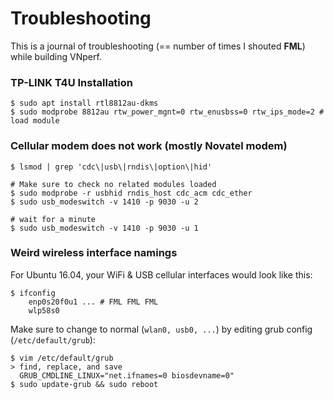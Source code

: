 # Troubleshooting
This is a journal of troubleshooting (== number of times I shouted **FML**) while building VNperf.

### TP-LINK T4U Installation
```
$ sudo apt install rtl8812au-dkms
$ sudo modprobe 8812au rtw_power_mgnt=0 rtw_enusbss=0 rtw_ips_mode=2 # load module 
```

### Cellular modem does not work (mostly Novatel modem)
```
$ lsmod | grep 'cdc\|usb\|rndis\|option\|hid'

# Make sure to check no related modules loaded
$ sudo modprobe -r usbhid rndis_host cdc_acm cdc_ether
$ sudo usb_modeswitch -v 1410 -p 9030 -u 2

# wait for a minute
$ sudo usb_modeswitch -v 1410 -p 9030 -u 1
```

### Weird wireless interface namings
For Ubuntu 16.04, your WiFi & USB cellular interfaces would look like this:
```
$ ifconfig
	enp0s20f0u1 ... # FML FML FML
	wlp58s0
```
Make sure to change to normal (```wlan0, usb0, ...```) by editing grub config
(```/etc/default/grub```):
```
$ vim /etc/default/grub
> find, replace, and save
  GRUB_CMDLINE_LINUX="net.ifnames=0 biosdevname=0" 
$ sudo update-grub && sudo reboot 
```

